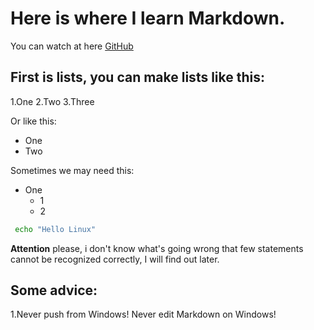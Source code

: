 # Here is where I learn Markdown.

 You can watch at here [GitHub](https://github.com/WJHPrince/Markdown)

## First is lists, you can make lists like this:

1.One
2.Two
3.Three

Or like this: 

*   One
*   Two

Sometimes we may need this:

*   One
    *   1
    *   2

```sh
 echo "Hello Linux"
```

**Attention** please, i don't know what's going wrong that few statements cannot be recognized correctly, I will find out later.

## Some advice:
1.Never push from Windows! Never edit Markdown on Windows! 
